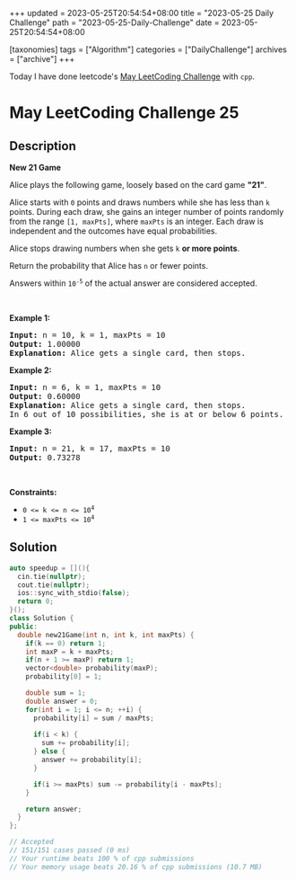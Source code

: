 +++
updated = 2023-05-25T20:54:54+08:00
title = "2023-05-25 Daily Challenge"
path = "2023-05-25-Daily-Challenge"
date = 2023-05-25T20:54:54+08:00

[taxonomies]
tags = ["Algorithm"]
categories = ["DailyChallenge"]
archives = ["archive"]
+++

Today I have done leetcode's [May LeetCoding Challenge](https://leetcode.com/problems/new-21-game/) with `cpp`.

<!-- more -->

# May LeetCoding Challenge 25

## Description

**New 21 Game**

<p>Alice plays the following game, loosely based on the card game <strong>&quot;21&quot;</strong>.</p>

<p>Alice starts with <code>0</code> points and draws numbers while she has less than <code>k</code> points. During each draw, she gains an integer number of points randomly from the range <code>[1, maxPts]</code>, where <code>maxPts</code> is an integer. Each draw is independent and the outcomes have equal probabilities.</p>

<p>Alice stops drawing numbers when she gets <code>k</code> <strong>or more points</strong>.</p>

<p>Return the probability that Alice has <code>n</code> or fewer points.</p>

<p>Answers within <code>10<sup>-5</sup></code> of the actual answer are considered accepted.</p>

<p>&nbsp;</p>
<p><strong class="example">Example 1:</strong></p>

<pre>
<strong>Input:</strong> n = 10, k = 1, maxPts = 10
<strong>Output:</strong> 1.00000
<strong>Explanation:</strong> Alice gets a single card, then stops.
</pre>

<p><strong class="example">Example 2:</strong></p>

<pre>
<strong>Input:</strong> n = 6, k = 1, maxPts = 10
<strong>Output:</strong> 0.60000
<strong>Explanation:</strong> Alice gets a single card, then stops.
In 6 out of 10 possibilities, she is at or below 6 points.
</pre>

<p><strong class="example">Example 3:</strong></p>

<pre>
<strong>Input:</strong> n = 21, k = 17, maxPts = 10
<strong>Output:</strong> 0.73278
</pre>

<p>&nbsp;</p>
<p><strong>Constraints:</strong></p>

<ul>
	<li><code>0 &lt;= k &lt;= n &lt;= 10<sup>4</sup></code></li>
	<li><code>1 &lt;= maxPts &lt;= 10<sup>4</sup></code></li>
</ul>


## Solution

``` cpp
auto speedup = [](){
  cin.tie(nullptr);
  cout.tie(nullptr);
  ios::sync_with_stdio(false);
  return 0;
}();
class Solution {
public:
  double new21Game(int n, int k, int maxPts) {
    if(k == 0) return 1;
    int maxP = k + maxPts;
    if(n + 1 >= maxP) return 1;
    vector<double> probability(maxP);
    probability[0] = 1;

    double sum = 1;
    double answer = 0;
    for(int i = 1; i <= n; ++i) {
      probability[i] = sum / maxPts;
      
      if(i < k) {
        sum += probability[i];
      } else {
        answer += probability[i];
      }

      if(i >= maxPts) sum -= probability[i - maxPts]; 
    }

    return answer;
  }
};

// Accepted
// 151/151 cases passed (0 ms)
// Your runtime beats 100 % of cpp submissions
// Your memory usage beats 20.16 % of cpp submissions (10.7 MB)
```
